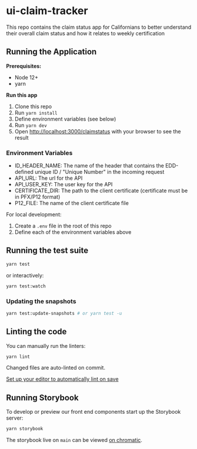 # ui-claim-tracker

This repo contains the claim status app for Californians to better understand their overall claim status and how it
relates to weekly certification

## Running the Application

**Prerequisites:**

- Node 12+
- yarn

**Run this app**

1. Clone this repo
2. Run `yarn install`
3. Define environment variables (see below)
4. Run `yarn dev`
5. Open [http://localhost:3000/claimstatus](http://localhost:3000/claimstatus) with your browser to see the result

### Environment Variables

- ID_HEADER_NAME: The name of the header that contains the EDD-defined unique ID / "Unique Number" in the incoming request
- API_URL: The url for the API
- API_USER_KEY: The user key for the API
- CERTIFICATE_DIR: The path to the client certificate (certificate must be in PFX/P12 format)
- P12_FILE: The name of the client certificate file

For local development:

1. Create a `.env` file in the root of this repo
2. Define each of the environment variables above

## Running the test suite

```bash
yarn test
```

or interactively:

```bash
yarn test:watch
```

### Updating the snapshots

```bash
yarn test:update-snapshots # or yarn test -u
```

## Linting the code

You can manually run the linters:

```bash
yarn lint
```

Changed files are auto-linted on commit.

[Set up your editor to automatically lint on save](https://prettier.io/docs/en/editors.html)

## Running Storybook

To develop or preview our front end components start up the Storybook server:

```bash
yarn storybook
```

The storybook live on `main` can be viewed [on chromatic](https://www.chromatic.com/library?appId=60705d04dcad7600211e34d2).

